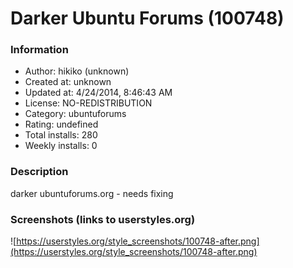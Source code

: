 # Darker Ubuntu Forums (100748)

### Information
- Author: hikiko (unknown)
- Created at: unknown
- Updated at: 4/24/2014, 8:46:43 AM
- License: NO-REDISTRIBUTION
- Category: ubuntuforums
- Rating: undefined
- Total installs: 280
- Weekly installs: 0


### Description
darker ubuntuforums.org - needs fixing


### Screenshots (links to userstyles.org)
![https://userstyles.org/style_screenshots/100748-after.png](https://userstyles.org/style_screenshots/100748-after.png)


